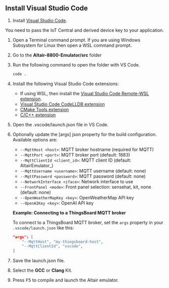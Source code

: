 ## Install Visual Studio Code

1. Install [Visual Studio Code](https://code.visualstudio.com&azure-portal=true).

You need to pass the IoT Central and derived device key to your application.

1. Open a Terminal command prompt.
    If you are using Windows Subsystem for Linux then open a WSL command prompt.
1. Go to the **Altair-8800-Emulator/src** folder
1. Run the following command to open the folder with VS Code.

    ```bash
    code .
    ```

1. Install the following Visual Studio Code extensions:
    - If using WSL, then install the [Visual Studio Code Remote-WSL extension](https://marketplace.visualstudio.com/items?itemName=ms-vscode-remote.remote-wsl&azure-portal=true).
    - [Visual Studio Code CodeLLDB extension](https://marketplace.visualstudio.com/items?itemName=vadimcn.vscode-lldb)
    - [CMake Tools extension](https://marketplace.visualstudio.com/items?itemName=ms-vscode.cmake-tools)
    - [C/C++ extension](https://marketplace.visualstudio.com/items?itemName=ms-vscode.cpptools)

1. Open the .vscode/launch.json file in VS Code.
1. Optionally update the [args] json property for the build configuration. Available options are:
    - `--MqttHost <host>`: MQTT broker hostname (required for MQTT)
    - `--MqttPort <port>`: MQTT broker port (default: 1883)
    - `--MqttClientId <client_id>`: MQTT client ID (default: AltairEmulator_<timestamp>)
    - `--MqttUsername <username>`: MQTT username (default: none)
    - `--MqttPassword <password>`: MQTT password (default: none)
    - `--NetworkInterface <iface>`: Network interface to use
    - `--FrontPanel <mode>`: Front panel selection: sensehat, kit, none (default: none)
    - `--OpenWeatherMapKey <key>`: OpenWeatherMap API key
    - `--OpenAIKey <key>`: OpenAI API key

    **Example: Connecting to a ThingsBoard MQTT broker**

    To connect to a ThingsBoard MQTT broker, set the `args` property in your `.vscode/launch.json` like this:

    ```json
    "args": [
        "--MqttHost", "my-thingsboard-host",
        "--MqttClientId", "vscode",
    ]
    ```

1. Save the launch.json file.
1. Select the **GCC** or **Clang** Kit.
1. Press <kbd>F5</kbd> to compile and launch the Altair emulator.
